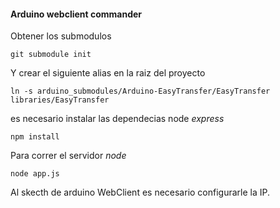 #### Arduino webclient commander
Obtener los submodulos
```
git submodule init
```

Y crear el siguiente alias en la raiz del proyecto
```
ln -s arduino_submodules/Arduino-EasyTransfer/EasyTransfer libraries/EasyTransfer
```
es necesario instalar las dependecias node _express_
```
npm install  
```
Para correr el servidor _node_
```
node app.js
```

Al skecth de arduino WebClient es necesario configurarle la IP.



